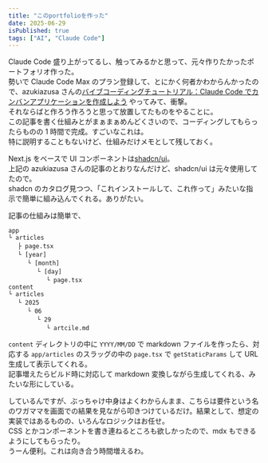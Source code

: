 ```yaml
---
title: "このportfolioを作った"
date: 2025-06-29
isPublished: true
tags: ["AI", "Claude Code"]
---
```


Claude Code 盛り上がってるし、触ってみるかと思って、元々作りたかったポートフォリオ作った。  
勢いで Claude Code Max のプラン登録して、とにかく何者かわからんかったので、azukiazusa さんの[バイブコーディングチュートリアル：Claude Code でカンバンアプリケーションを作成しよう](https://azukiazusa.dev/blog/vibe-coding-tutorial-create-app-with-claude-code/)
やってみて、衝撃。  
それならばと作ろう作ろうと思って放置してたものをやることに。  
この記事を書く仕組みとがまぁまぁめんどくさいので、コーディングしてもらったらものの 1 時間で完成。すごいなこれは。  
特に説明することもないけど、仕組みだけメモとして残しておく。

Next.js をベースで UI コンポーネントは[shadcn/ui](https://ui.shadcn.com/)。  
上記の azukiazusa さんの記事のとおりなんだけど、shadcn/ui は元々使用してたので。  
shadcn のカタログ見つつ、「これインストールして、これ作って」みたいな指示で簡単に組み込んでくれる。ありがたい。

記事の仕組みは簡単で、

```
app
└ articles
　 ├ page.tsx
　 └ [year]
　 　 └ [month]
　 　 　 └ [day]
　 　 　 　 └ page.tsx
content
└ articles
　 └ 2025
　 　 └ 06
　 　 　 └ 29
　 　 　 　 └ artcile.md
```

`content` ディレクトリの中に `YYYY/MM/DD` で markdown ファイルを作ったら、対応する `app/articles` のスラッグの中の `page.tsx` で `getStaticParams` して URL 生成して表示してくれる。  
記事増えたらビルド時に対応して markdown 変換しながら生成してくれる、みたいな形にしている。

しているんですが、ぶっちゃけ中身はよくわからんまま、こちらは要件という名のワガママを画面での結果を見ながら叩きつけているだけ。結果として、想定の実装ではあるものの、いろんなロジックはお任せ。  
CSS とかコンポーネントを書き連ねるところも欲しかったので、mdx もできるようにしてもらったり。  
うーん便利。これは向き合う時間増えるわ。
